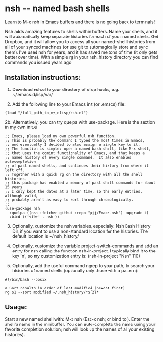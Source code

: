 # nsh -- named bash shells

Learn to M-x nsh in Emacs buffers and there is no going back to terminals!

Nsh adds amazing features to shells within buffers.  Name your
shells, and it will automatically keep separate histories for each of
your named shells.  Get Dropbox, and it will allow you to access all
your named-shell histories from all of your synced machines (or use
git to automagically store and sync them).  I've used nsh for years,
and it has saved me tons of time (it only gets better over time).
With a simple rg in your nsh_history directory you can find commands
you issued years ago.

## Installation instructions:

1. Download nsh.el to your directory of elisp hacks, e.g. ~/.emacs.d/lisp/var/

2. Add the following line to your Emacs init (or .emacs) file:

```
(load "/full_path_to_my_elisp/nsh.el")
```

2b. Alternatively, you can try quelpa with use-package.  Here is the
section in my own init.el

```
;; Emacs, please load my own powerful nsh function.
;; This is probably the command I typed the most times in Emacs,
;; and eventually I decided to also assign a single key to it.
;; The function is simple: open a named bash shell, like M-x shell,
;; that uses the comint functionality of Emacs, and that keeps a
;; named history of every single command.  It also enables autocompletion
;; of past named shells, and continues their history from where it left off.
;; Together with a quick rg on the directory with all the shell histories,
;; this package has enabled a memory of past shell commands for about 15 years
;; I only kept the dates at a later time, so the early entries, although valid,
;; probably aren't as easy to sort through chronologically.
;;
(use-package nsh
  :quelpa ((nsh :fetcher github :repo "pjj/Emacs-nsh") :upgrade t)
  :bind (("<f9>" . nsh)))
```

3. Optionally, customize the nsh variables, especially: Nsh Bash History Dir,
if you want to use a non-standard location for the histories.
The default location is ~/.nsh_history/

4. Optionally, customize the variable project-switch-commands
and add an entry for nsh calling the function nsh-in-project.
I typically bind it to the key 'n', so my customization entry is:
(nsh-in-project "Nsh" 110)

5. Optionally, add the useful command ngrep to your path, to search
your histories of named shells (optionally only those with a pattern):
```$ cat ~/bin/ngrep
#!/bin/bash --posix

# Sort results in order of last modified (newest first)
rg $1 --sort modified ~/.nsh_history/*${2}*
```

## Usage:

Start a new named shell with: M-x nsh (Esc-x nsh; or bind to <f9>).
Enter the shell's name in the minibuffer.
You can auto-complete the name using your favorite completion solution; 
nsh will look up the names of all your existing histories).
